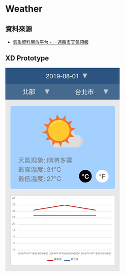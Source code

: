 # Weather

## 資料來源
- [氣象資料開放平台 - 一週縣市天氣預報](https://opendata.cwb.gov.tw/dataset/forecast/F-C0032-005)

## XD Prototype
![Weather Prototype](./prototype/Weather.jpg)
